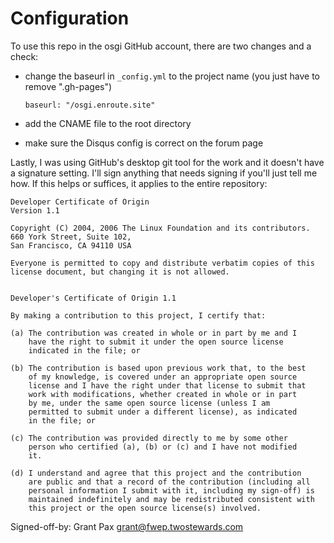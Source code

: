 # Configuration 
To use this repo in the osgi GitHub account, there are two changes and a check:

- change the baseurl in `_config.yml` to the project name (you just have to remove ".gh-pages")

	`baseurl: "/osgi.enroute.site"`

- add the CNAME file to the root directory
- make sure the Disqus config is correct on the forum page

Lastly, I was using GitHub's desktop git tool for the work and it doesn't have a signature setting. I'll sign anything that needs signing if you'll just tell me how. If this helps or suffices, it applies to the entire repository:

```
Developer Certificate of Origin
Version 1.1

Copyright (C) 2004, 2006 The Linux Foundation and its contributors.
660 York Street, Suite 102,
San Francisco, CA 94110 USA

Everyone is permitted to copy and distribute verbatim copies of this
license document, but changing it is not allowed.


Developer's Certificate of Origin 1.1

By making a contribution to this project, I certify that:

(a) The contribution was created in whole or in part by me and I
    have the right to submit it under the open source license
    indicated in the file; or

(b) The contribution is based upon previous work that, to the best
    of my knowledge, is covered under an appropriate open source
    license and I have the right under that license to submit that
    work with modifications, whether created in whole or in part
    by me, under the same open source license (unless I am
    permitted to submit under a different license), as indicated
    in the file; or

(c) The contribution was provided directly to me by some other
    person who certified (a), (b) or (c) and I have not modified
    it.

(d) I understand and agree that this project and the contribution
    are public and that a record of the contribution (including all
    personal information I submit with it, including my sign-off) is
    maintained indefinitely and may be redistributed consistent with
    this project or the open source license(s) involved.
```
Signed-off-by: Grant Pax <grant@fwep.twostewards.com>
